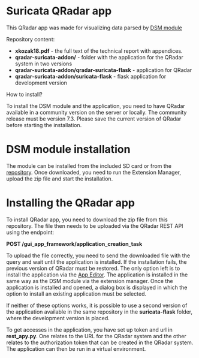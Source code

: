 # Suricata QRadar app

This QRadar app was made for visualizing data parsed by [DSM module](https://github.com/tink0mar/suricata-dsm)

Repository content:
 - **xkozak18.pdf** - the full text of the technical report with appendices.
- **qradar-suricata-addon/** - folder with the application for the QRadar system in two versions
- **qradar-suricata-addon/qradar-suricata-flask** - application for QRadar
- **qradar-suricata-addon/suricata-flask** - flask application for development version

How to install?

To install the DSM module and the application, you need to have QRadar available in a community version on the server or locally. The community release must be version 7.3. Please save the current version of QRadar before starting the installation.

# DSM module installation

The module can be installed from the included SD card or from the [repository](https://github.com/tink0mar/suricata-dsm). Once downloaded, you need to run the Extension Manager, upload the zip file and start the installation.

# Installing the QRadar app

To install QRadar app, you need to download the zip file from this repository. The file then needs to be uploaded via the QRadar REST API using the endpoint: 

**POST /gui_app_framework/application_creation_task**

To upload the file correctly, you need to send the downloaded file with the query and wait until the application is installed. If the installation fails, the previous version of QRadar must be restored. The only option left is to install the application via the [App Editor](https://exchange.xforce.ibmcloud.com/hub/extension/5d0f3f37cc5c4d16ccafe9d40d8dffe5). The application is installed in the same way as the DSM module via the extension manager. Once the application is installed and opened, a dialog box is displayed in which the option to install an existing application must be selected. 

If neither of these options works, it is possible to use a second version of the application available in the same repository in the **suricata-flask** folder, where the development version is placed. 

To get accesses in the application, you have set up token and url in **rest_apy.py**. One relates to the URL for the QRadar system and the other relates to the authorization token that can be created in the QRadar system. The application can then be run in a virtual environment.



